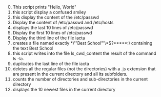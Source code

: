 0. This script prints  "Hello, World"
1. this script display a confused smiley
2. this display the content of the /etc/passwd
3. Display the content of /etc/passwd and /etc/hosts
4. displays the last 10 lines of /etc/passwd
5. Display the first 10 lines of /etc/passwd
6. Display the third line of the file iacta
7. creates a file named exactly \*\\'"Best School"\'\\*$\?\*\*\*\*\*:) containing the text Best School
8. this script  writes into the file ls_cwd_content the result of the command ls -la.
9. duplicates the last line of the file iacta
10. deletes all the regular files (not the directories) with a .js extension that are present in the current directory and all its subfolders.
11.  counts the number of directories and sub-directories in the current directory
12. displays the 10 newest files in the current directory
